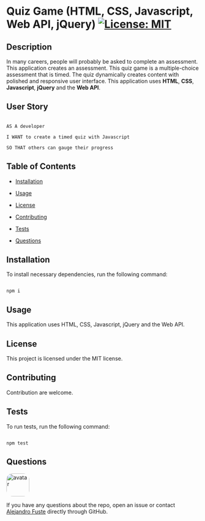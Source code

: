 # Quiz Game (HTML, CSS, Javascript, Web API, jQuery) [![License: MIT](https://img.shields.io/badge/License-MIT-blue.svg)](https://opensource.org/licenses/MIT)


## Description 

In many careers, people will probably be asked to complete an assessment. This application creates an assessment. This quiz game is a multiple-choice assessment that is timed. The quiz dynamically creates content with polished and responsive user interface. This application uses <strong>HTML</strong>, <strong>CSS</strong>, <strong>Javascript</strong>, <strong>jQuery</strong> and the <strong>Web API</strong>.

## User Story

```

AS A developer

I WANT to create a timed quiz with Javascript

SO THAT others can gauge their progress 

```

## Table of Contents

* [Installation](#installation)

* [Usage](#usage)

* [License](#license)

* [Contributing](#contributing)

* [Tests](#tests)

* [Questions](#questions)

## Installation

To install necessary dependencies, run the following command:

```

npm i

```

## Usage

This application uses HTML, CSS, Javascript, jQuery and the Web API. 

## License

This project is licensed under the MIT license.

## Contributing

Contribution are welcome. 

## Tests 

To run tests, run the following command:

```

npm test

```

## Questions

<img src="https://avatars2.githubusercontent.com/u/48495840?v=4" alt="avatar" style="border-radius: 16px" width="60"/>

If you have any questions about the repo, open an issue or contact [Alejandro Fuste](https://github.com/Alejandro-Fuste) directly through GitHub.



